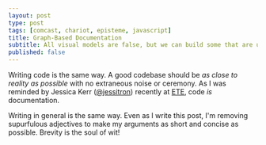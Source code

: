 ```yaml
---
layout: post
type: post
tags: [comcast, chariot, episteme, javascript]
title: Graph-Based Documentation
subtitle: All visual models are false, but we can build some that are useful right?
published: false
---
```


Writing code is the same way.  A good codebase should be *as close to reality as possible* with no extraneous noise or ceremony.
As I was reminded by Jessica Kerr ([@jessitron](http://www.twitter.com/jessitron)) recently at [ETE](http://2017.phillyemergingtech.com/),
code *is* documentation.  
  
Writing in general is the same way.  Even as I write this post, I'm removing supurfulous adjectives to make my arguments
as short and concise as possible.  Brevity is the soul of wit!
